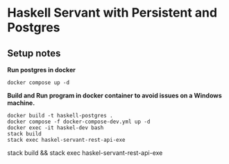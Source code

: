 # Haskell Servant with Persistent and Postgres

## Setup notes

**Run postgres in docker**

```
docker compose up -d
```

**Build and Run program in docker container to avoid issues on a Windows machine.**

```
docker build -t haskell-postgres .
docker compose -f docker-compose-dev.yml up -d
docker exec -it haskel-dev bash
stack build
stack exec haskel-servant-rest-api-exe
```

stack build && stack exec haskel-servant-rest-api-exe